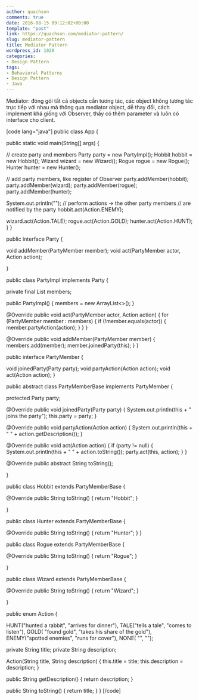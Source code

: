 ```yaml
---
author: quachson
comments: true
date: 2016-08-15 09:12:02+00:00
template: "post"
link: https://quachson.com/mediator-pattern/
slug: mediator-pattern
title: Mediator Pattern
wordpress_id: 1020
categories:
- Design Pattern
tags:
- Behavioral Patterns
- Design Pattern
- Java
---
```


Mediator: đóng gói tất cả objects cần tương tác, các object không tương tác trực tiếp với nhau mà thông qua mediator object, dễ thay đổi, cách implement khá giống với Observer, thấy có thêm parameter và luôn có interface cho client.


[code lang="java"]
public class App {

public static void main(String[] args) {

// create party and members
Party party = new PartyImpl();
Hobbit hobbit = new Hobbit();
Wizard wizard = new Wizard();
Rogue rogue = new Rogue();
Hunter hunter = new Hunter();

// add party members, like register of Observer
party.addMember(hobbit);
party.addMember(wizard);
party.addMember(rogue);
party.addMember(hunter);

System.out.println("");
// perform actions -> the other party members
// are notified by the party
hobbit.act(Action.ENEMY);

wizard.act(Action.TALE);
rogue.act(Action.GOLD);
hunter.act(Action.HUNT);
}
}

public interface Party {

void addMember(PartyMember member);
void act(PartyMember actor, Action action);

}

public class PartyImpl implements Party {

private final List<PartyMember> members;

public PartyImpl() {
members = new ArrayList<>();
}

@Override
public void act(PartyMember actor, Action action) {
for (PartyMember member : members) {
if (!member.equals(actor)) {
member.partyAction(action);
}
}
}

@Override
public void addMember(PartyMember member) {
members.add(member);
member.joinedParty(this);
}
}

public interface PartyMember {

void joinedParty(Party party);
void partyAction(Action action);
void act(Action action);
}

public abstract class PartyMemberBase implements PartyMember {

protected Party party;

@Override
public void joinedParty(Party party) {
System.out.println(this + " joins the party");
this.party = party;
}

@Override
public void partyAction(Action action) {
System.out.println(this + " " + action.getDescription());
}

@Override
public void act(Action action) {
if (party != null) {
System.out.println(this + " " + action.toString());
party.act(this, action);
}
}

@Override
public abstract String toString();

}

public class Hobbit extends PartyMemberBase {

@Override
public String toString() {
return "Hobbit";
}

}

public class Hunter extends PartyMemberBase {

@Override
public String toString() {
return "Hunter";
}
}

public class Rogue extends PartyMemberBase {

@Override
public String toString() {
return "Rogue";
}

}

public class Wizard extends PartyMemberBase {

@Override
public String toString() {
return "Wizard";
}

}

public enum Action {

HUNT("hunted a rabbit", "arrives for dinner"), TALE("tells a tale", "comes to listen"), GOLD(
"found gold", "takes his share of the gold"), ENEMY("spotted enemies", "runs for cover"), NONE(
"", "");

private String title;
private String description;

Action(String title, String description) {
this.title = title;
this.description = description;
}

public String getDescription() {
return description;
}

public String toString() {
return title;
}
}
[/code]
